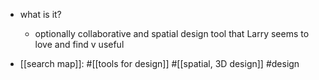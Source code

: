   * what is it?
    * optionally collaborative and spatial design tool that Larry seems to love and find v useful

  * [[search map]]: #[[tools for design]] #[[spatial, 3D design]] #design
